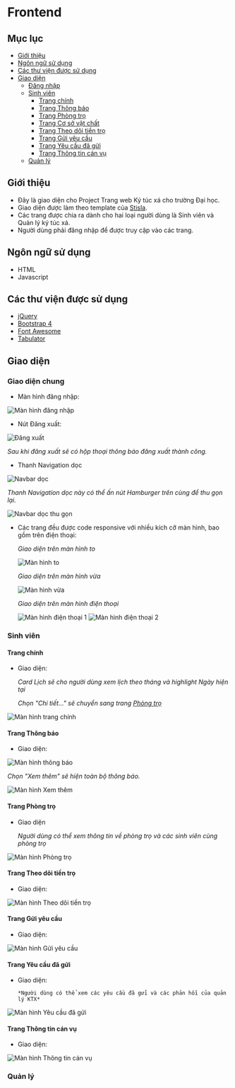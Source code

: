 # Frontend

## Mục lục

* [Giới thiệu](#giới-thiệu)
* [Ngôn ngữ sử dụng](#ngôn-ngữ-sử-dụng)
* [Các thư viện được sử dụng](#các-thư-viện-được-sử-dụng)
* [Giao diện](#giao-diện)
  * [Đăng nhập](#đăng-nhập)
  * [Sinh viên](#sinh-viên)
    * [Trang chính](#trang-chính)
    * [Trang Thông báo](#trang-thông-báo)
    * [Trang Phòng trọ](#trang-Phòng-trọ)
    * [Trang Cơ sở vật chất](#trang-Cơ-sở-vật-chất)
    * [Trang Theo dõi tiền trọ](#trang-Theo-dõi-tiền-trọ)
    * [Trang Gửi yêu cầu](#trang-Gửi-yêu-cầu)
    * [Trang Yêu cầu đã gửi](#trang-Yêu-cầu-đã-gửi)
    * [Trang Thông tin cán vụ](#trang-Thông-tin-cán-vụ)
  * [Quản lý](#quản-lý)

## Giới thiệu 
- Đây là giao diện cho Project Trang web Ký túc xá cho trường Đại học. 
- Giao diện được làm theo template của [Stisla](https://github.com/stisla/stisla).
- Các trang được chia ra dành cho hai loại người dùng là Sinh viên và Quản lý ký túc xá.
- Người dùng phải đăng nhập để được truy cập vào các trang.

## Ngôn ngữ sử dụng
- HTML
- Javascript

## Các thư viện được sử dụng
- [jQuery](https://jquery.com/)
- [Bootstrap 4](https://getbootstrap.com/)
- [Font Awesome](https://fontawesome.com/)
- [Tabulator](http://tabulator.info/)

## Giao diện
### Giao diện chung
- Màn hình đăng nhập:

![Màn hình đăng nhập](img/dangnhap.png)

- Nút Đăng xuất:

![Đăng xuất](img/dangxuat.png)

  *Sau khi đăng xuất sẽ có hộp thoại thông báo đăng xuất thành công.*

- Thanh Navigation dọc

![Navbar dọc](img/navbar1.png)

  *Thanh Navigation dọc này có thể ấn nút Hamburger trên cùng để thu gọn lại.*

  ![Navbar dọc thu gọn](img/navbar2.png)

- Các trang đều được code responsive với nhiều kích cỡ màn hình, bao gồm trên điện thoại:

  *Giao diện trên màn hình to*

  ![Màn hình to](img/manhinhto.png)

  *Giao diện trên màn hình vừa*

  ![Màn hình vừa](img/manhinhvua.png)

  *Giao diện trên màn hình điện thoại*

  ![Màn hình điện thoại 1](img/manhinhdienthoai1.png)      ![Màn hình điện thoại 2](img/manhinhdienthoai2.png)

### Sinh viên
#### Trang chính
- Giao diện:

  *Card Lịch sẽ cho người dùng xem lịch theo tháng và highlight Ngày hiện tại*

  *Chọn "Chi tiết..." sẽ chuyển sang trang [Phòng trọ](#trang-Phòng-trọ)*

![Màn hình trang chính](img/sinhvien_trangchinh.png)

#### Trang Thông báo
- Giao diện:

![Màn hình thông báo](img/sinhvien_thongbao1.png)

  *Chọn "Xem thêm" sẽ hiện toàn bộ thông báo.*

  ![Màn hình Xem thêm](img/sinhvien_thongbao2.png)

#### Trang Phòng trọ
- Giao diện

    *Người dùng có thể xem thông tin về phòng trọ và các sinh viên cùng phòng trọ*

 ![Màn hình Phòng trọ](img/sinhvien_phongtro.png)

#### Trang Theo dõi tiền trọ
- Giao diện:

![Màn hình Theo dõi tiền trọ](img/sinhvien_theodoitientro.png)


#### Trang Gửi yêu cầu
- Giao diện:

![Màn hình Gửi yêu cầu](img/sinhvien_guiyeucau.png)

#### Trang Yêu cầu đã gửi
- Giao diện:

      *Người dùng có thể xem các yêu cầu đã gửi và các phản hồi của quản lý KTX*

![Màn hình Yêu cầu đã gửi](img/sinhvien_yeucaudagui.png)

#### Trang Thông tin cán vụ
- Giao diện:

![Màn hình Thông tin cán vụ](img/sinhvien_danhsachcanvu.png)

### Quản lý